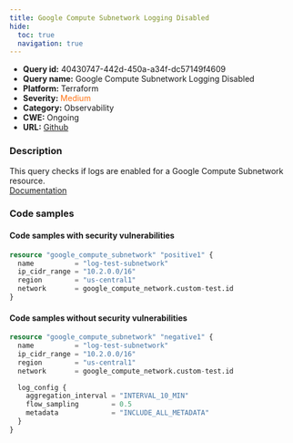 ```yaml
---
title: Google Compute Subnetwork Logging Disabled
hide:
  toc: true
  navigation: true
---
```


-   **Query id:** 40430747-442d-450a-a34f-dc57149f4609
-   **Query name:** Google Compute Subnetwork Logging Disabled
-   **Platform:** Terraform
-   **Severity:** <span style="color:#ff7213">Medium</span>
-   **Category:** Observability
-   **CWE:** Ongoing
-   **URL:** [Github](https://github.com/DataDog/kics/tree/master/assets/queries/terraform/gcp/google_compute_subnetwork_logging_disabled)

### Description
This query checks if logs are enabled for a Google Compute Subnetwork resource.<br>
[Documentation](https://registry.terraform.io/providers/hashicorp/google/latest/docs/resources/compute_subnetwork)

### Code samples
#### Code samples with security vulnerabilities
```tf title="Positive test num. 1 - tf file" hl_lines="1"
resource "google_compute_subnetwork" "positive1" {
  name          = "log-test-subnetwork"
  ip_cidr_range = "10.2.0.0/16"
  region        = "us-central1"
  network       = google_compute_network.custom-test.id
}
```


#### Code samples without security vulnerabilities
```tf title="Negative test num. 1 - tf file"
resource "google_compute_subnetwork" "negative1" {
  name          = "log-test-subnetwork"
  ip_cidr_range = "10.2.0.0/16"
  region        = "us-central1"
  network       = google_compute_network.custom-test.id

  log_config {
    aggregation_interval = "INTERVAL_10_MIN"
    flow_sampling        = 0.5
    metadata             = "INCLUDE_ALL_METADATA"
  }
}
```

